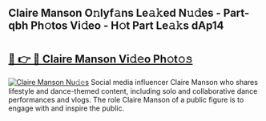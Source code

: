 ## Claire Manson O𝚗lyf𝚊ns Le𝚊𝚔ed N𝚞𝚍es - Part-qbh Ph𝚘tos Vi𝚍eo - H𝚘t Part Le𝚊𝚔s dAp14

# <h2><a href="http://hffu90.feru.top/?c=Claire+Manson">🔗 👉 🔴 Claire Manson Vi𝚍𝚎o Ph𝚘t𝚘𝚜</a></h2>

[![Claire Manson Nu𝚍𝚎s](https://i.imgur.com/0TWrTi3.gif)](http://hffu90.feru.top/?c=Claire+Manson)
Social media influencer Claire Manson who shares lifestyle and dance-themed content, including solo and collaborative dance performances and vlogs. The role Claire Manson of a public figure is to engage with and inspire the public. 
